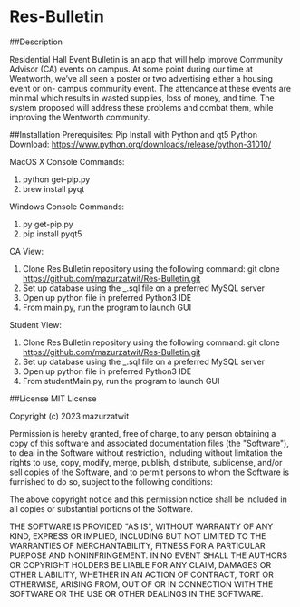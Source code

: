 # Res-Bulletin


##Description

Residential Hall Event Bulletin is an app that will help improve Community Advisor (CA) events on campus. At some point during our time at Wentworth, we’ve all seen a poster or two advertising either a housing event or on- campus community event. The attendance at these events are minimal which results in wasted supplies, loss of money, and time. The system proposed will address these problems and combat them, while improving the Wentworth community.

##Installation
Prerequisites: Pip Install with Python and qt5
Python Download: https://www.python.org/downloads/release/python-31010/ 

MacOS X Console Commands:
 1) python get-pip.py
 2) brew install pyqt

Windows Console Commands:
 1) py get-pip.py
 2) pip install pyqt5

CA View: 
1) Clone Res Bulletin repository using the following command: 
   git clone https://github.com/mazurzatwit/Res-Bulletin.git  
2) Set up database using the _.sql file on a preferred MySQL server
3) Open up python file in preferred Python3 IDE
4) From main.py, run the program to launch GUI

Student View:
1) Clone Res Bulletin repository using the following command: 
   git clone https://github.com/mazurzatwit/Res-Bulletin.git  
2) Set up database using the _.sql file on a preferred MySQL server
3) Open up python file in preferred Python3 IDE
4) From studentMain.py, run the program to launch GUI

##License
MIT License

Copyright (c) 2023 mazurzatwit

Permission is hereby granted, free of charge, to any person obtaining a copy
of this software and associated documentation files (the "Software"), to deal
in the Software without restriction, including without limitation the rights
to use, copy, modify, merge, publish, distribute, sublicense, and/or sell
copies of the Software, and to permit persons to whom the Software is
furnished to do so, subject to the following conditions:

The above copyright notice and this permission notice shall be included in all
copies or substantial portions of the Software.

THE SOFTWARE IS PROVIDED "AS IS", WITHOUT WARRANTY OF ANY KIND, EXPRESS OR
IMPLIED, INCLUDING BUT NOT LIMITED TO THE WARRANTIES OF MERCHANTABILITY,
FITNESS FOR A PARTICULAR PURPOSE AND NONINFRINGEMENT. IN NO EVENT SHALL THE
AUTHORS OR COPYRIGHT HOLDERS BE LIABLE FOR ANY CLAIM, DAMAGES OR OTHER
LIABILITY, WHETHER IN AN ACTION OF CONTRACT, TORT OR OTHERWISE, ARISING FROM,
OUT OF OR IN CONNECTION WITH THE SOFTWARE OR THE USE OR OTHER DEALINGS IN THE
SOFTWARE.
